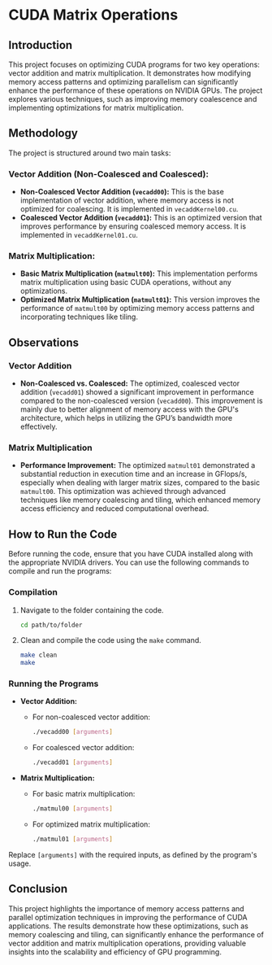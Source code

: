 
# CUDA Matrix Operations

## Introduction
This project focuses on optimizing CUDA programs for two key operations: vector addition and matrix multiplication. It demonstrates how modifying memory access patterns and optimizing parallelism can significantly enhance the performance of these operations on NVIDIA GPUs. The project explores various techniques, such as improving memory coalescence and implementing optimizations for matrix multiplication.

## Methodology
The project is structured around two main tasks:

### Vector Addition (Non-Coalesced and Coalesced):
- **Non-Coalesced Vector Addition (`vecadd00`):** This is the base implementation of vector addition, where memory access is not optimized for coalescing. It is implemented in `vecaddKernel00.cu`.
- **Coalesced Vector Addition (`vecadd01`):** This is an optimized version that improves performance by ensuring coalesced memory access. It is implemented in `vecaddKernel01.cu`.

### Matrix Multiplication:
- **Basic Matrix Multiplication (`matmult00`):** This implementation performs matrix multiplication using basic CUDA operations, without any optimizations.
- **Optimized Matrix Multiplication (`matmult01`):** This version improves the performance of `matmult00` by optimizing memory access patterns and incorporating techniques like tiling.

## Observations
### Vector Addition
- **Non-Coalesced vs. Coalesced:** The optimized, coalesced vector addition (`vecadd01`) showed a significant improvement in performance compared to the non-coalesced version (`vecadd00`). This improvement is mainly due to better alignment of memory access with the GPU's architecture, which helps in utilizing the GPU’s bandwidth more effectively.

### Matrix Multiplication
- **Performance Improvement:** The optimized `matmult01` demonstrated a substantial reduction in execution time and an increase in GFlops/s, especially when dealing with larger matrix sizes, compared to the basic `matmult00`. This optimization was achieved through advanced techniques like memory coalescing and tiling, which enhanced memory access efficiency and reduced computational overhead.

## How to Run the Code
Before running the code, ensure that you have CUDA installed along with the appropriate NVIDIA drivers. You can use the following commands to compile and run the programs:

### Compilation
1. Navigate to the folder containing the code.
   ```bash
   cd path/to/folder
   ```
2. Clean and compile the code using the `make` command.
   ```bash
   make clean
   make
   ```

### Running the Programs

- **Vector Addition:**
   - For non-coalesced vector addition:
     ```bash
     ./vecadd00 [arguments]
     ```
   - For coalesced vector addition:
     ```bash
     ./vecadd01 [arguments]
     ```

- **Matrix Multiplication:**
   - For basic matrix multiplication:
     ```bash
     ./matmul00 [arguments]
     ```
   - For optimized matrix multiplication:
     ```bash
     ./matmul01 [arguments]
     ```

Replace `[arguments]` with the required inputs, as defined by the program's usage.

## Conclusion
This project highlights the importance of memory access patterns and parallel optimization techniques in improving the performance of CUDA applications. The results demonstrate how these optimizations, such as memory coalescing and tiling, can significantly enhance the performance of vector addition and matrix multiplication operations, providing valuable insights into the scalability and efficiency of GPU programming.
